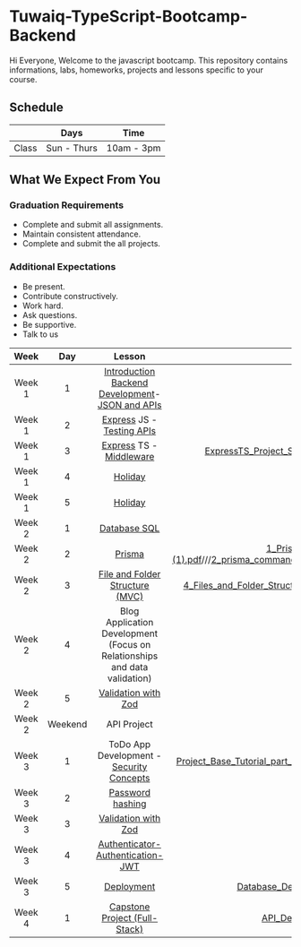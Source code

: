 
# Tuwaiq-TypeScript-Bootcamp-Backend
Hi Everyone, Welcome to the javascript bootcamp. This repository contains informations, labs, homeworks, projects and lessons specific to your course.

## Schedule
|  | Days | Time |
| --- | ------------- | ------------- |
| Class | Sun - Thurs  | 10am - 3pm  |


## What We Expect From You
### Graduation Requirements
* Complete and submit all assignments.
* Maintain consistent attendance.
* Complete and submit the all projects.
### Additional Expectations
* Be present.
* Contribute constructively.
* Work hard.
* Ask questions.
* Be supportive.
* Talk to us

| Week   | Day | Lesson |PDF |
|:-----:|:---:|:------:|:------:|
| Week 1| 1   |[Introduction Backend Development](https://github.com/Tuwaiq-Academy-Training/Js-Introduction-Backend-Development)-[JSON and APIs](https://github.com/Tuwaiq-Academy-Training/JSON-and-APIs)|--- |
| Week 1| 2   |[Express](https://github.com/Tuwaiq-Academy-Training/Express) JS - [Testing APIs](https://github.com/Tuwaiq-Academy-Training/Testing-apis)|[Application.pdf](https://github.com/AliIbrahim5/TypeScript-backend-Course/files/10945433/Application.pdf)|
| Week 1| 3   |[Express](https://github.com/Tuwaiq-Academy-Training/Express) TS - [Middleware](https://github.com/Tuwaiq-Academy-Training/middleware) |[ExpressTS_Project_Setup_draft.pdf](https://github.com/AliIbrahim5/TypeScript-backend-Course/files/10945399/ExpressTS_Project_Setup_draft.pdf)///[request.pdf](https://github.com/AliIbrahim5/TypeScript-backend-Course/files/10945461/request.pdf)///[response.pdf](https://github.com/AliIbrahim5/TypeScript-backend-Course/files/10945464/response.pdf)|
| Week 1| 4   |[Holiday](https://github.com/Tuwaiq-Academy-Training/-Tuwaiq-TypeScript-Bootcamp-Backend/blob/main/README.md)||
| Week 1| 5   |[Holiday](https://github.com/Tuwaiq-Academy-Training/-Tuwaiq-TypeScript-Bootcamp-Backend/blob/main/README.md)||
| Week 2| 1   |[Database SQL](https://github.com/Tuwaiq-Academy-Training/Database-SQL) ||
| Week 2| 2   |[Prisma](https://github.com/Tuwaiq-Academy-Training/Prisma) |[1_Prisma_Setup_with_Express_App (1).pdf](https://github.com/AliIbrahim5/TypeScript-backend-Course/files/10945523/1_Prisma_Setup_with_Express_App.1.pdf)///[2_prisma_commands_.pdf](https://github.com/AliIbrahim5/TypeScript-backend-Course/files/10945526/2_prisma_commands_.pdf)///[3_Prisma_CRUD_with_Express_Routes.pdf](https://github.com/AliIbrahim5/TypeScript-backend-Course/files/10945529/3_Prisma_CRUD_with_Express_Routes.pdf)|
| Week 2| 3   |[File and Folder Structure (MVC)](https://github.com/Tuwaiq-Academy-Training/File-and-Folder-Structure-MVC-) |[4_Files_and_Folder_Structure.pdf](https://github.com/AliIbrahim5/TypeScript-backend-Course/files/10945538/4_Files_and_Folder_Structure.pdf)///[5_dotenv_and_nodemon_packages.pdf](https://github.com/AliIbrahim5/TypeScript-backend-Course/files/10945577/5_dotenv_and_nodemon_packages.pdf)|
| Week 2| 4   |Blog Application Development (Focus on Relationships and data validation) |--- |
| Week 2| 5   |[Validation with Zod](https://github.com/Tuwaiq-Academy-Training/Validation-with-Zod) | 
| Week 2| Weekend   |API Project | |
| Week 3| 1   |ToDo App Development - [Security Concepts](https://github.com/Tuwaiq-Academy-Training/Security-Concepts) | [Project_Base_Tutorial_part_1_draft.pdf](https://github.com/AliIbrahim5/TypeScript-backend-Course/files/10945358/Project_Base_Tutorial_part_1_draft.pdf) ,[Project_Base_Tutorial_part_2_draft.pdf](https://github.com/AliIbrahim5/TypeScript-backend-Course/files/10945368/Project_Base_Tutorial_part_2_draft.pdf)|
| Week 3| 2   |[Password hashing ](https://github.com/Tuwaiq-Academy-Training/Password-hashing)| |
| Week 3| 3   |[Validation with Zod](https://github.com/Tuwaiq-Academy-Training/Validation-with-Zod)||
| Week 3| 4   |[Authenticator-Authentication-JWT](https://github.com/Tuwaiq-Academy-Training/authenticator-authentication-Hashing.js)| |
| Week 3| 5   |[Deployment](https://github.com/Tuwaiq-Academy-Training/-Tuwaiq-TypeScript-Bootcamp-Backend/blob/main/README.md)|[Database_Deployment_using_Planetscale (1).pdf](https://github.com/AliIbrahim5/TypeScript-backend-Course/files/10945241/Database_Deployment_using_Planetscale.1.pdf)|
| Week 4| 1   |[Capstone Project (Full-Stack)](https://github.com/Tuwaiq-Academy-Training/Capstone-Project-Full-Stack-)|[API_Deployment_using_Render_1.pdf](https://github.com/AliIbrahim5/TypeScript-backend-Course/files/10945267/API_Deployment_using_Render_1.pdf)|










